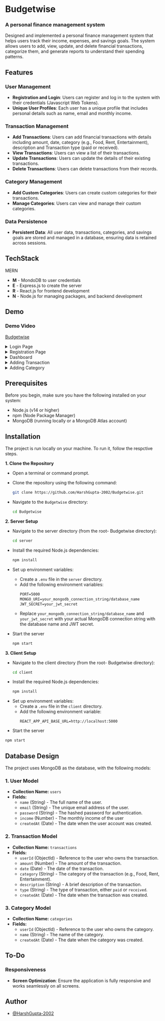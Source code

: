 
# Budgetwise
### A personal finance management system

Designed and implemented a personal finance management system that helps users track their income, expenses, and savings goals. The system allows users to add, view, update, and delete financial transactions, categorize them, and generate reports to understand their spending patterns.



## Features

### User Management
- **Registration and Login**: Users can register and log in to the system with their credentials (Javascript Web Tokens).
- **Unique User Profiles**: Each user has a unique profile that includes personal details such as name, email and monthly income.

### Transaction Management
- **Add Transactions**: Users can add financial transactions with details including amount, date, category (e.g., Food, Rent, Entertainment), description and Transaction type (paid or received).
- **View Transactions**: Users can view a list of their transactions.
- **Update Transactions**: Users can update the details of their existing transactions.
- **Delete Transactions**: Users can delete transactions from their records.

### Category Management
- **Add Custom Categories**: Users can create custom categories for their transactions.
- **Manage Categories**: Users can view and manage their custom categories.

### Data Persistence
- **Persistent Data**: All user data, transactions, categories, and savings goals are stored and managed in a database, ensuring data is retained across sessions.



## TechStack

MERN

- **M** - MondoDB to user credentials
- **E** - Express.js to create the server
- **R** - React.js for frontend development
- **N** - Node.js for managing packages, and backend development



## Demo

### Demo Video
[Budgetwise](https://youtu.be/tFT1n9MkZJY)

<details>
  <summary>Login Page</summary>
  <img src=".\client\src\assets\image-1.png" alt="Login">
</details>

<details>
  <summary>Registration Page</summary>
  <img src=".\client\src\assets\image-5.png" alt="Register">
</details>

<details>
  <summary>Dashboard</summary>
  <img src=".\client\src\assets\image.png" alt="Dashboard">
</details>

<details>
  <summary>Adding Transaction</summary>
  <img src=".\client\src\assets\image-2.png" alt="Add Transaction">
</details>

<details>
  <summary>Adding Category</summary>
  <img src=".\client\src\assets\image-3.png" alt="Add Category">
</details>



## Prerequisites

Before you begin, make sure you have the following installed on your system:

- Node.js (v14 or higher)
- npm (Node Package Manager)
- MongoDB (running locally or a MongoDB Atlas account)



## Installation

The project is run locally on your machine. To run it, follow the respctive steps.

**1. Clone the Repository**

   - Open a terminal or command prompt.
   - Clone the repository using the following command:
     ```bash
     git clone https://github.com/HarshGupta-2002/Budgetwise.git
     ```
   - Navigate to the `Budgetwise` directory:

     ```bash
     cd Budgetwise
     ```

**2. Server Setup**
   - Navigate to the server directory (from the root- Budgetwise directory):
     ```bash
     cd server
     ```
   - Install the required Node.js dependencies:
     ```bash
     npm install
     ```
   - Set up environment variables:
     - Create a `.env` file in the `server` directory.
     - Add the following environment variables:
       ```env
       PORT=5000
       MONGO_URI=your_mongodb_connection_string/database_name
       JWT_SECRET=your_jwt_secret
       ```
     - Replace `your_mongodb_connection_string/database_name` and `your_jwt_secret` with your actual MongoDB connection string with the database name and JWT secret.
    
- Start the server
    ```bash
    npm start
    ```

**3. Client Setup**
   - Navigate to the client directory (from the root- Budgetwise directory):
     ```bash
     cd client
     ```
   - Install the required Node.js dependencies:
     ```bash
     npm install
     ```
- Set up environment variables:
    - Create a `.env` file in the `client` directory.
    - Add the following environment variable:
        ```env
        REACT_APP_API_BASE_URL=http://localhost:5000
        ```
- Start the server
```bash
npm start
```



## Database Design

The project uses MongoDB as the database, with the following models:

### 1. **User Model**
   - **Collection Name:** `users`
   - **Fields:**
     - `name` (String) - The full name of the user.
     - `email` (String) - The unique email address of the user.
     - `password` (String) - The hashed password for authentication.
     - `income` (Number) - The monthly income of the user
     - `createdAt` (Date) - The date when the user account was created.

### 2. **Transaction Model**
   - **Collection Name:** `transactions`
   - **Fields:**
     - `userId` (ObjectId) - Reference to the user who owns the transaction.
     - `amount` (Number) - The amount of the transaction.
     - `date` (Date) - The date of the transaction.
     - `category` (String) - The category of the transaction (e.g., Food, Rent, Entertainment).
     - `description` (String) - A brief description of the transaction.
     - `type` (String) - The type of transaction, either `paid` or `received`.
     - `createdAt` (Date) - The date when the transaction was created.

### 3. **Category Model**
   - **Collection Name:** `categories`
   - **Fields:**
     - `userId` (ObjectId) - Reference to the user who owns the category.
     - `name` (String) - The name of the category.
     - `createdAt` (Date) - The date when the category was created.



## To-Do

### Responsiveness
- **Screen Optimization**: Ensure the application is fully responsive and works seamlessly on all screens.



## Author

- [@HarshGupta-2002](https://github.com/HarshGupta-2002)